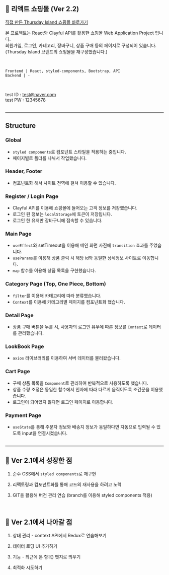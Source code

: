 ## 🛒 리액트 쇼핑몰 (Ver 2.2)

[직접 만든 Thursday Island 쇼핑몰 바로가기](https://alwayz0121-react-shop.netlify.app/)<br>

본 프로젝트는 React와 Clayful API를 활용한 쇼핑몰 Web Application Project 입니다. <br>
회원가입, 로그인, 카테고리, 장바구니, 상품 구매 등의 페이지로 구성되어 있습니다.<br>
(Thursday Island 브랜드의 쇼핑몰을 재구성했습니다.) <br>

<br>

```
Frontend | React, styled-components, Bootstrap, API
Backend | -
```

<br>

test ID : test@naver.com <br>
test PW : 12345678
<br> <br>

---

## Structure

### Global

- `styled components`로 컴포넌트 스타일을 적용하는 중입니다.
- 페이지별로 폴더를 나눠서 작업했습니다.

### Header, Footer

- 컴포넌트화 해서 사이트 전역에 걸쳐 이용할 수 있습니다.

### Register / Login Page

- Clayful API를 이용해 쇼핑몰에 들어오는 고객 정보를 저장했습니다.
- 로그인 된 정보는 `localStorage`에 토큰이 저장됩니다.
- 로그인 한 유저만 장바구니에 접속할 수 있습니다.

### Main Page

- `useEffect`와 setTimeout을 이용해 메인 화면 사진에 `transition` 효과를 주었습니다.
- `useParams`를 이용해 상품 클릭 시 해당 id와 동일한 상세정보 사이트로 이동합니다.
- `map` 함수를 이용해 상품 목록을 구현했습니다.

### Category Page (Top, One Piece, Bottom)

- `filter`를 이용해 카테고리에 따라 분류했습니다.
- `Context`를 이용해 카테고리별 페이지를 컴포넌트화 했습니다.

### Detail Page

- 상품 구매 버튼을 누를 시, 사용자의 로그인 유무에 따른 정보를 `Context`로 데이터를 관리했습니다.

### LookBook Page

- `axios` 라이브러리를 이용하여 서버 데이터를 불러왔습니다.

### Cart Page

- 구매 상품 목록을 `Component`로 관리하여 반복적으로 사용하도록 했습니다.
- 상품 수량 조정은 동일한 함수에서 인자에 따라 다르게 움직이도록 조건문을 이용했습니다.
- 로그인이 되어있지 않다면 로그인 페이지로 이동합니다.

### Payment Page

- `useState`를 통해 주문자 정보와 배송지 정보가 동일하다면 자동으로 입력될 수 있도록 input을 연결시켰습니다.
  <br><br>

---

## 🚩 Ver 2.1에서 성장한 점

1. 순수 CSS에서 `styled components`로 재구현

2. 리팩토링과 컴포넌트화를 통해 코드의 재사용을 하려고 노력

3. GIT을 활용해 버전 관리 연습 (branch를 이용해 styled components 적용)

<br>

## 🧭 Ver 2.1에서 나아갈 점

1. 상태 관리 - context API에서 Redux로 연습해보기

2. 데이터 로딩 UI 추가하기

3. 기능 - 최근에 본 항목) 뱃지로 띄우기

4. 최적화 시도하기
